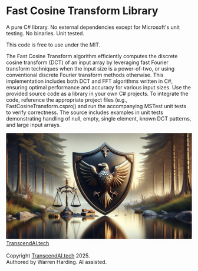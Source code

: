 # Fast Cosine Transform Library

A pure C# library. No external dependencies except for Microsoft's unit testing. No binaries. Unit tested.

This code is free to use under the MIT.

The Fast Cosine Transform algorithm efficiently computes the discrete cosine transform (DCT) of an input array by leveraging fast Fourier transform techniques when the input size is a power-of-two, or using conventional discrete Fourier transform methods otherwise. This implementation includes both DCT and FFT algorithms written in C#, ensuring optimal performance and accuracy for various input sizes. Use the provided source code as a library in your own C# projects. To integrate the code, reference the appropriate project files (e.g., FastCosineTransform.csproj) and run the accompanying MSTest unit tests to verify correctness. The source includes examples in unit tests demonstrating handling of null, empty, single element, known DCT patterns, and large input arrays.

![AI Image](aiimage.jpg)
[TranscendAI.tech](https://TranscendAI.tech)<br>
<br>
Copyright [TranscendAI.tech](https://TranscendAI.tech) 2025.</br>
Authored by Warren Harding. AI assisted.